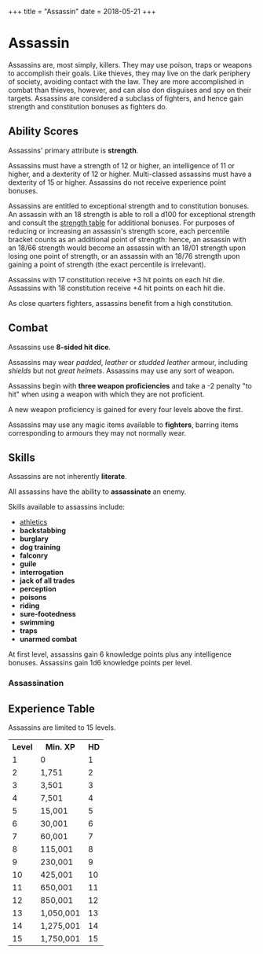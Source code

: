 +++
title = "Assassin"
date = 2018-05-21
+++

# Assassin

Assassins are, most simply, killers.
They may use poison, traps or weapons to accomplish their goals.
Like thieves, they may live on the dark periphery of society, avoiding contact with the law.
They are more accomplished in combat than thieves, however, and can also don disguises and spy on their targets.
Assassins are considered a subclass of fighters, and hence gain strength and constitution bonuses as fighters do.

## Ability Scores

Assassins' primary attribute is **strength**.

Assassins must have a strength of 12 or higher, an intelligence of 11 or higher, and a dexterity of 12 or higher.
Multi-classed assassins must have a dexterity of 15 or higher.
Assassins do not receive experience point bonuses.

Assassins are entitled to exceptional strength and to constitution bonuses.
An assassin with an 18 strength is able to roll a d100 for exceptional strength and consult the [strength table](./wiki/characters/ability-scores.md#strength-table-ii-ability-adjustments) for additional bonuses.
For purposes of reducing or increasing an assassin's strength score, each percentile bracket counts as an additional point of strength: hence, an assassin with an 18/66 strength would become an assassin with an 18/01 strength upon losing one point of strength, or an assassin with an 18/76 strength upon gaining a point of strength (the exact percentile is irrelevant).

Assassins with 17 constitution receive +3 hit points on each hit die.
Assassins with 18 constitution receive +4 hit points on each hit die.

As close quarters fighters, assassins benefit from a high constitution.

## Combat

Assassins use **8-sided hit dice**.

Assassins may wear *padded*, *leather* or *studded leather* armour, including *shields* but not *great helmets*.
Assassins may use any sort of weapon.

Assassins begin with **three weapon proficiencies** and take a -2 penalty "to hit" when using a weapon with which they are not proficient.

A new weapon proficiency is gained for every four levels above the first.

Assassins may use any magic items available to **fighters**, barring items corresponding to armours they may not normally wear.

## Skills

Assassins are not inherently **literate**.

All assassins have the ability to **assassinate** an enemy.

Skills available to assassins include:
* [athletics](./wiki/skills/athletics.md)
* **backstabbing**
* **burglary**
* **dog training**
* **falconry**
* **guile**
* **interrogation**
* **jack of all trades**
* **perception**
* **poisons**
* **riding**
* **sure-footedness**
* **swimming**
* **traps**
* **unarmed combat**

At first level, assassins gain 6 knowledge points plus any intelligence bonuses.
Assassins gain 1d6 knowledge points per level.

### Assassination


## Experience Table

Assassins are limited to 15 levels.

<table>
<tr><th>Level</th><th>Min. XP</th><th>HD</th></tr>
<tr><td>1</td><td>0</td><td>1</td></tr>
<tr><td>2</td><td>1,751</td><td>2</td></tr>
<tr><td>3</td><td>3,501</td><td>3</td></tr>
<tr><td>4</td><td>7,501</td><td>4</td></tr>
<tr><td>5</td><td>15,001</td><td>5</td></tr>
<tr><td>6</td><td>30,001</td><td>6</td></tr>
<tr><td>7</td><td>60,001</td><td>7</td></tr>
<tr><td>8</td><td>115,001</td><td>8</td></tr>
<tr><td>9</td><td>230,001</td><td>9</td></tr>
<tr><td>10</td><td>425,001</td><td>10</td></tr>
<tr><td>11</td><td>650,001</td><td>11</td></tr>
<tr><td>12</td><td>850,001</td><td>12</td></tr>
<tr><td>13</td><td>1,050,001</td><td>13</td></tr>
<tr><td>14</td><td>1,275,001</td><td>14</td></tr>
<tr><td>15</td><td>1,750,001</td><td>15</td></tr>
</table>
